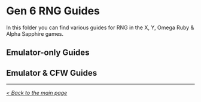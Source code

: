 # Gen 6 RNG Guides

In this folder you can find various guides for RNG in the X, Y, Omega Ruby & Alpha Sapphire games.

## Emulator-only Guides


## Emulator & CFW Guides


***
_[< Back to the main page](https://github.com/Wi-Fi-Labs/Labs-Guides)_